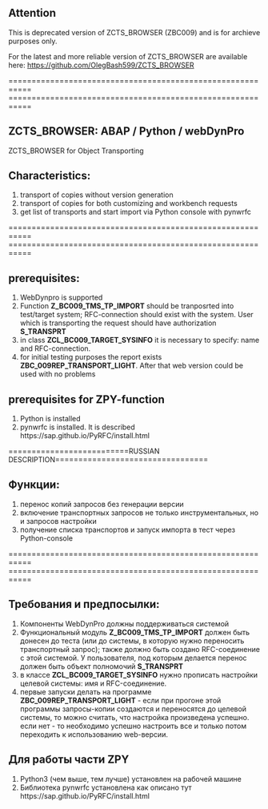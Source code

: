 ## Attention
This is deprecated version of ZCTS_BROWSER (ZBC009) and is for archieve purposes only.

For the latest and more reliable version of ZCTS_BROWSER are available here: https://github.com/OlegBash599/ZCTS_BROWSER

=========================================================== <BR>
=========================================================== <BR>
## ZCTS_BROWSER: ABAP / Python / webDynPro 
ZCTS_BROWSER for Object Transporting
<h2>Characteristics: </h2>
<ol type="1">
  <li>transport of copies without version generation</li>
  <li>transport of copies for both customizing and workbench requests</li>
  <li>get list of transports and start import via Python console with pynwrfc</li>
</ol>
=========================================================== <BR>
=========================================================== <BR>
<h2>prerequisites: </h2>
<ol type="1">
  <li>WebDynpro is supported</li>
  <li>Function <b>Z_BC009_TMS_TP_IMPORT</b> should be tranposrted into test/target system;  RFC-connection should exist with the system. User which is transporting the request should have authorization  <b>S_TRANSPRT</b> </li>
  <li>in class <b>ZCL_BC009_TARGET_SYSINFO</b> it is necessary to specify: name and RFC-connection.</li>
  <li>for initial testing purposes the report exists <b>ZBC_009REP_TRANSPORT_LIGHT</b>. After that web version could be used with no problems</li>
</ol>  

<h2>prerequisites for ZPY-function </h2>
<ol type="1">
  <li>Python is installed</li>
  <li>pynwrfc is installed. It is described  https://sap.github.io/PyRFC/install.html </li>
</ol> 

==========================RUSSIAN DESCRIPTION=================================
<h2>Функции: </h2>
<ol type="1">
  <li>перенос копий запросов без генерации версии</li>
  <li>включение транспортных запросов не только инструментальных, но и запросов настройки</li>
  <li>получение списка транспортов и запуск импорта в тест через Python-console</li>
</ol>
=========================================================== <BR>
=========================================================== <BR>
<h2>Требования и предпосылки: </h2>
<ol type="1">
  <li>Компоненты WebDynPro должны поддерживаться системой</li>
  <li>Функциональный модуль <b>Z_BC009_TMS_TP_IMPORT</b> должен быть донесен до теста (или до системы, в которую нужно переносить транспортный запрос); также должно быть создано RFC-соединение с этой системой. У пользователя, под которым делается перенос должен быть объект полномочий  <b>S_TRANSPRT</b> </li>
  <li>в классе <b>ZCL_BC009_TARGET_SYSINFO</b> нужно прописать настройки целевой системы: имя и RFC-соединение.</li>
  <li>первые запуски делать на программе <b>ZBC_009REP_TRANSPORT_LIGHT</b> - если при прогоне этой программы запросы-копии создаются и переносятся до целевой системы, то можно считать, что настройка произведена успешно. если нет - то необходимо успешно настроить все и только потом переходить к использованию web-версии.</li>
</ol>  

<h2>Для работы части ZPY </h2>
<ol type="1">
  <li>Python3 (чем выше, тем лучше) установлен на рабочей машине </li>
  <li> Библиотека pynwrfc установлена как описано тут https://sap.github.io/PyRFC/install.html </li>
</ol> 
